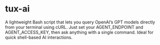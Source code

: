 # tux-ai
A lightweight Bash script that lets you query OpenAI’s GPT models directly from your terminal using cURL. Just set your AGENT_ENDPOINT and AGENT_ACCESS_KEY, then ask anything with a single command. Ideal for quick shell-based AI interactions.
